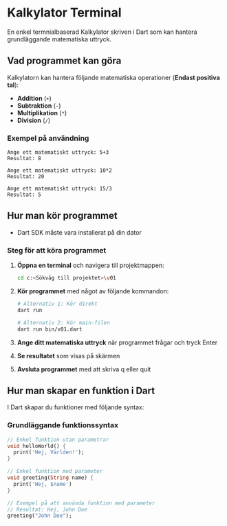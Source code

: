 # Kalkylator Terminal

En enkel termnialbaserad Kalkylator skriven i Dart som kan hantera grundläggande matematiska uttryck.

## Vad programmet kan göra

Kalkylatorn kan hantera följande matematiska operationer (**Endast positiva tal**):
* **Addition** (`+`)
* **Subtraktion** (`-`)
* **Multiplikation** (`*`)
* **Division** (`/`)

### Exempel på användning
```
Ange ett matematiskt uttryck: 5+3
Resultat: 8

Ange ett matematiskt uttryck: 10*2
Resultat: 20

Ange ett matematiskt uttryck: 15/3
Resultat: 5
```

## Hur man kör programmet

- Dart SDK måste vara installerat på din dator

### Steg för att köra programmet

1. **Öppna en terminal** och navigera till projektmappen:
   ```bash
   cd c:<Sökväg till projektet>\v01
   ```

2. **Kör programmet** med något av följande kommandon:
   ```bash
   # Alternativ 1: Kör direkt
   dart run
   
   # Alternativ 2: Kör main-filen
   dart run bin/v01.dart
   ```

3. **Ange ditt matematiska uttryck** när programmet frågar och tryck Enter

4. **Se resultatet** som visas på skärmen

5. **Avsluta programmet** med att skriva q eller quit

## Hur man skapar en funktion i Dart

I Dart skapar du funktioner med följande syntax:

### Grundläggande funktionssyntax
```dart
// Enkel funktion utan parametrar
void helloWorld() {
  print('Hej, Världen!');
}

// Enkel funktion med parameter
void greeting(String name) {
  print('Hej, $name')
}

// Exempel på att använda funktion med parameter
// Resultat: Hej, John Doe
greeting("John Doe");
```
